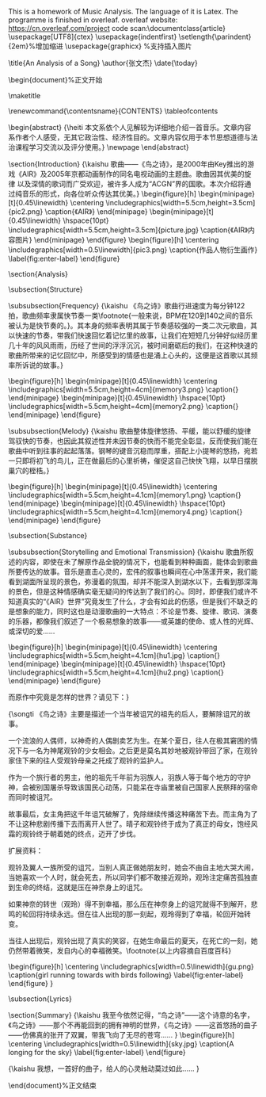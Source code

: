 This is a homework of Music Analysis.
The language of it is Latex.
The programme is finished in overleaf.
overleaf website: https://cn.overleaf.com/project
code scan:\documentclass{article}
\usepackage[UTF8]{ctex}
\usepackage{indentfirst}
\setlength{\parindent}{2em}%增加缩进
\usepackage{graphicx} %支持插入图片

\title{An Analysis of a Song}
\author{张文杰}
\date{\today}

\begin{document}%正文开始

\maketitle

\renewcommand{\contentsname}{CONTENTS}
\tableofcontents

\begin{abstract}
{\heiti 本文系依个人见解较为详细地介绍一首音乐。文章内容系作者个人感受，无其它政治性、经济性目的。文章内容仅用于本节思想道德与法治课程学习交流以及评分使用。}
\newpage
\end{abstract}

\section{Introduction}
{\kaishu 歌曲——《鸟之诗》，是2000年由Key推出的游戏《AIR》及2005年京都动画制作的同名电视动画的主题曲。歌曲因其优美的旋律 以及深情的歌词而广受欢迎，被许多人成为“ACGN”界的国歌。本次介绍将通过纯音乐的形式，向各位听众传达其优美。}
\begin{figure}[h]
\begin{minipage}[t]{0.45\linewidth}
\centering
\includegraphics[width=5.5cm,height=3.5cm]{pic2.png}
\caption{《AIR》}
\end{minipage}
\begin{minipage}[t]{0.45\linewidth}
\hspace{10pt}
\includegraphics[width=5.5cm,height=3.5cm]{picture.jpg}
\caption{《AIR》内容图片}
\end{minipage}
\end{figure}
\begin{figure}[h]
    \centering
    \includegraphics[width=0.5\linewidth]{pic3.png}
    \caption{作品人物衍生画作}
    \label{fig:enter-label}
\end{figure}

\section{Analysis}

\subsection{Structure}

\subsubsection{Frequency}
{\kaishu 《鸟之诗》歌曲行进速度为每分钟122拍，歌曲频率隶属快节奏一类\footnote{一般来说，BPM在120到140之间的音乐被认为是快节奏的。}。其本身的频率表明其属于节奏感较强的一类二次元歌曲，其以快速的节奏，带我们快速回忆着记忆里的故事，让我们在短短几分钟好似经历里几十年的风风雨雨，历经了世间的浮浮沉沉，被时间磨砺后的我们，在这种快速的歌曲所带来的记忆回忆中，所感受到的情感也是涌上心头的，这便是这首歌以其频率所诉说的故事。}

\begin{figure}[h]
\begin{minipage}[t]{0.45\linewidth}
\centering
\includegraphics[width=5.5cm,height=4cm]{memory3.png}
\caption{}
\end{minipage}
\begin{minipage}[t]{0.45\linewidth}
\hspace{10pt}
\includegraphics[width=5.5cm,height=4cm]{memory2.png}
\caption{}
\end{minipage}
\end{figure}

\subsubsection{Melody}
{\kaishu 歌曲整体旋律悠扬、平缓，能以舒缓的旋律驾驭快的节奏，也因此其叙述性并未因节奏的快而不能完全彰显，反而使我们能在歌曲中听到往事的起起落落。钢琴的键音沉稳而厚重，搭配上小提琴的悠扬，宛若一只即将初飞的鸟儿，正在做最后的心里祈祷，催促这自己快快飞翔，以早日摆脱巢穴的桎梏。}

\begin{figure}[h]
\begin{minipage}[t]{0.45\linewidth}
\centering
\includegraphics[width=5.5cm,height=4.1cm]{memory1.png}
\caption{}
\end{minipage}
\begin{minipage}[t]{0.45\linewidth}
\hspace{10pt}
\includegraphics[width=5.5cm,height=4.1cm]{memory4.png}
\caption{}
\end{minipage}
\end{figure}

\subsection{Substance}

\subsubsection{Storytelling and Emotional Transmission}
{\kaishu 歌曲所叙述的内容，即使在未了解原作品全貌的情况下，也能看到种种画面，能体会到歌曲所要传达的故事。音乐是直击心灵的，宏伟的叙事也瞬间在心中荡漾开来，我们能看到湖面所呈现的景色，弥漫着的氛围，却并不能深入到湖水以下，去看到那深海的景色，但是这种情感确实毫无疑问的传达到了我们的心。同时，即便我们或许不知道真实的“《AIR》世界”究竟发生了什么，才会有如此的伤感，但是我们不缺乏的是想象的能力，同时这也是动漫歌曲的一大特点：不论是节奏、旋律、歌词、演奏的乐器，都像我们叙述了一个极易想象的故事——或英雄的使命、或人性的光辉、或深切的爱……

\begin{figure}[h]
\begin{minipage}[t]{0.45\linewidth}
\centering
\includegraphics[width=5.5cm,height=4.1cm]{hu1.jpg}
\caption{}
\end{minipage}
\begin{minipage}[t]{0.45\linewidth}
\hspace{10pt}
\includegraphics[width=5.5cm,height=4.1cm]{hu2.png}
\caption{}
\end{minipage}
\end{figure}

而原作中究竟是怎样的世界？请见下：}

{\songti 《鸟之诗》主要是描述一个当年被诅咒的祖先的后人，要解除诅咒的故事。

一个流浪的人偶师，以神奇的人偶剧卖艺为生。在某个夏日，往人在极其窘困的情况下与一名为神尾观铃的少女相会。之后更是莫名其妙地被观铃带回了家，在观铃家住下来的往人受观铃母亲之托成了观铃的监护人。

作为一个旅行者的男主，他的祖先千年前为羽族人，羽族人等于每个地方的守护神，会被别国屠杀导致该国民心动荡，只能呆在寺庙里被自己国家人民祭拜的宿命而同时被诅咒。

故事最后，女主角把这千年诅咒破解了，免除继续传播这种痛苦下去。而主角为了不让这种悲剧传播下去而离开人世了。晴子和观铃终于成为了真正的母女，饱经风霜的观铃终于朝着她的终点，迈开了步伐。



扩展资料：

观铃及翼人一族所受的诅咒，当别人真正做她朋友时，她会不由自主地大哭大闹，当她喜欢一个人时，就会死去，所以同学们都不敢接近观玲，观玲注定痛苦孤独直到生命的终结，这就是压在神奈身上的诅咒。 

如果神奈的转世（观玲）得不到幸福，那么压在神奈身上的诅咒就得不到解开，悲鸣的轮回将持续永远。但在往人出现的那一刻起，观玲得到了幸福，轮回开始转变。

当往人出现后，观铃出现了真实的笑容，在她生命最后的夏天，在死亡的一刻，她仍然带着微笑，发自内心的幸福微笑。\footnote{以上内容摘自百度百科}

\begin{figure}[h]
    \centering
    \includegraphics[width=0.5\linewidth]{gu.png}
    \caption{girl running towards with birds following}
    \label{fig:enter-label}
\end{figure}
}


\subsection{Lyrics}

\section{Summary}
{\kaishu 我至今依然记得，“鸟之诗”——这个诗意的名字，《鸟之诗》——那个不再能回到的拥有神明的世界，《鸟之诗》——这首悠扬的曲子——仿佛真的张开了双翼，带我飞向了无尽的苍穹……
}
\begin{figure}[h]
    \centering
    \includegraphics[width=0.5\linewidth]{sky.jpg}
    \caption{A longing for the sky}
    \label{fig:enter-label}
\end{figure}

{\kaishu 我想，一首好的曲子，给人的心灵触动莫过如此……
}

\end{document}%正文结束


